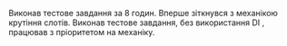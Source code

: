 Виконав тестове завдання за 8 годин.
Вперше зіткнувся з механікою крутіння слотів.
Виконав тестове завдання, без використання DI , працював з пріоритетом на механіку.
